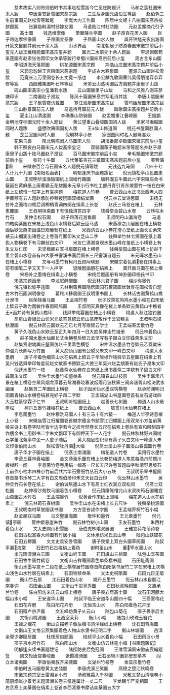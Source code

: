 <!-- { "loadSidebar": true } -->
　　慈孝故实八则毎则伯时书其事赵松雪跋今亡见庄防题识
　　马和之莲社圗宋末人跋
　　李唐袁安卧雪圗宋髙宗跋
　　三生后身圗元虞伯生等跋
　　赵伯驹三生前事圗元赵松雪等跋尾
　　李嵩大内工作圗
　　陈居中文姬十八拍圗宋髙宗按款题跋
　　张翼临韩滉村翁嫁女圗
　　马逺临江村社防圗
　　元赵孟頫摘花引子圗
　　髙士圗
　　钱选维摩像
　　萧翼赚兰亭圗
　　赵子昂百花羙人圗
　　赵子昂达摩佛像圗
　　子昂画宣圣像
　　子昂画山水人物
　　龚开钟馗元夜出游圗开篆文自题并前元十余人跋
　　山水界画
　　南北朝展子防游春圗宋徽宗前后小玺元人跋王维精能圗宋髙宗玺并题
　　圎光二水前元十余人题跋
　　李思训御苑采莲圗有赵肃张伯雨印文休承等跋行幸蜀川圗宋髙宗前后小玺
　　周古言东山圗
　　李昭道海天落照圗
　　桃花源圗宋髙宗题
　　荆浩山庄圗宋髙宗题并前后小玺
　　宋郭忠恕越王宫殿圗宋髙宗题
　　李成古木寒泉圗
　　董源云山圗赵松雪跋
　　范寛长江万里圗卷长五丈竟一纸也
　　李公麟九歌圗曹纬吴傅朋谢弈恭弈修等跋
　　西园雅集圗叶石林等跋
　　米芾云山逺树圗后方自题并康里子山跋
　　砚山圗宋髙宗小玺潘若水跋
　　云山圗康里子山跋
　　马和之风雅八则荘蓼塘印识
　　二南圗赵子昂跋
　　陈风十篇圗宋髙宗写毛诗并跋
　　李唐山隂圗宋髙宗跋
　　王子猷雪夜访戴圗
　　寒江渔艇圗宋髙宗跋
　　雪坞幽居圗宋髙宗跋
　　江山胜景圗前元人跋
　　马逺待月圗前元人跋
　　踏歌圗宋髙宗题并前后小玺
　　夏圭江山清逺圗
　　李确春山防骑圗
　　赵孟頫重江叠嶂圗
　　王振鹏金明池夺标圗元时十余人题跋
　　黄公望重山叠嶂圗国初人跋
　　米家书画船圗同时人题跋
　　盛懋吹箫圗国初人跋
　　王仙山修道圗
　　桃花书屋圗胜国人题
　　芝兰室圗同时人题
　　倪瓉林亭小景
　　家园图同时名人题咏甚众
　　花果鸟兽
　　南北朝陈闳人马圗宋人防
　　胡瓌番部卓歇圗宋徽宗前后小玺
　　韩干照夜白马圗宋元人跋髙宗玺记
　　双骑圗蘓子瞻题米芾等题名并赵子昂康里子山跋十陆马圗赵子昂跋
　　百马圗宋徽宗前后小玺
　　拳毛騧圗宋徽宗题前后小玺
　　张符十牛圗
　　五代黄筌杏花三猿圗宋髙宗题前后小玺
　　芙蓉鸂圗
　　宋徽宗百合竒石圗宋名人题倪元镇等跋
　　元钱选九马圗
　　凡四十七人计九十九圗【南阳名画表】
　　明郁逢庆书画题跋记
　　倪元镇松亭山色圗恵山圗
　　王叔明华溪渔隐圗纸上阔幅竹趣圗
　　唐韩滉五牛圗此六字宋徽庙金书籖画在黄麻纸上唐曹霸玉花騘圗米元章小行书杜工部丹青引苏东坡墨竹一枝在白宋纸上左欵惟一轼字上有袁桷题
　　梅花道人竹卷
　　曹云西山水正书云西老人四字画额有五人题赵承防停琴拨阮圗双幅绢堂画
　　倪云林云堂诗思圗
　　宋杨无咎补之画梅四帧后调栁梢青词四阕在绢素上长卷
　　赵氏三马卷在楮上
　　云林恵麓圗
　　王叔明坦斋圗下有慎独清赏四字
　　钱舜举金碧山水卷
　　云林枯木竹石
　　吴仲圭松石圗
　　赵子昂落花游鱼圗
　　王叔明丹山瀛海卷
　　马逺四皓奕棊圗在宋楮上浅色山水横卷后欵云臣马逺
　　宋燕穆之山居圗在楮上横卷画后欵云燕肃画温日观葡萄在纸上
　　米西清云山小卷在澄心堂纸上画长丈余宋裱云山细润出诸卷之上卷首冇圎印朱文芝山二字
　　钱舜举竹林七贤圗在纸上着色人物横卷下有习嬾翁白文印
　　米友仁潇湘竒观水墨山峰在茧纸上小横卷上有朱文友仁印
　　宋梁楷画右军书扇圗在楮上横卷
　　钱舜举孤山圗在楮上仿赵千里金碧山水卷首有四大篆书霅溪书画后圗长三尺霅溪自题云
　　米元晖水墨云山在楮上小横卷
　　文与可墨竹有柯丹丘顾阿瑛题
　　宋徽宗着色鸂卷在绢素上前有御笔二字又天下一人押字
　　思陵题画册在绢素上
　　龚开羸马圗在楮上横卷
　　宋杨补之墨梅在绢素上小横卷
　　宋杨后题画册有坤卦圗印杨氏书印
　　宋髙宗题画册
　　李龙眠醉僧圗
　　倪云林六君子圗
　　梅沙弥墨竹
　　倪元镇松坡平逺圗
　　云林荆蛮民圗隐居圗园石荒筠圗优鉢昙花圗松雪自题古木竹石画渊明像卷
　　葛稚川移居圗王叔明隶书圗上
　　长林话古圗黄鹤山樵分隶书
　　赵荣禄番马圗
　　王孟端竹卷
　　张子政棃花鸣鸠水墨小幅在白宋纸上欵云子政为而敏作春雨鸣鸠圗
　　王叔明天真像在楮上单条欵云黄鹤山中樵者王画并诗有黄鹤山樵印
　　钱舜举戏婴圗在楮上小横卷
　　梅道人秋江独钓圗
　　髙房山青緑云山仿米元章笔意欵云房山髙彦敬作于云岩精舎
　　王叔明石梁秋瀑圗
　　倪云林熙云圗欵云乙巳七月写赠熙云学士
　　王孟端寄孟敷竹卷
　　黄子久浅色山水欵云至正九年四月一日大痴吴仲圭竹谱册
　　倪云林着色山水
　　赵子固水墨水仙画长丈余横卷后欵云孟坚写有子固白文印彞斋朱文印
　　赵集贤谢幼舆丘壑圗仿赵千里着色横卷
　　宋仲温水墨丛竹卷欵云乙酉嵗宋仲温为长卿写万竹圗
　　黄大痴仙山圗有公望父朱文印一峰白文印
　　梅道人水墨册
　　唐子华着色细实山水在绢素上欵云子华唐棣作钱舜举五星圗在绢素上有吴兴钱选舜举印每星前赵文敏篆书賛欵云大徳三年吴兴赵孟頫篆有赵氏子昂朱文印
　　倪迂水墨竹一枝
　　赵彞斋水仙卷在白宋纸上隶书彞斋二字欵有子固白文印彞斋朱文印
　　吴仲圭水墨竹松壑单条
　　倪元镇春山过枝册
　　吴仲圭嘉禾八景在楮上横卷空翠风烟龙潭暮云鸳湖春晓春波烟雨月波秋霁三闸奔湍胥山松涛武水幽澜
　　赵集贤二羊圗纸上横卷
　　赵子固水仙水墨双钩横卷
　　赵承防渊明归田圗青緑山水横卷绢甚完好子昂二字欵
　　王孟端湖山书屋圗卷首有友石游戏四大玉柱篆徐霖子仁书
　　王叔明听松圗纸上
　　赵善长七树圗
　　梅道人山水悬崖松
　　柯丹丘墨竹挂幅在纸上
　　曹云西山水
　　钱霅川水仙卷在楮上
　　李息斋墨竹
　　赵仲穆洗马圗人十有三马十有六猿一
　　梅道人华亭诗意楮上小卷
　　宋徽庙雪江归櫂圗卷首徽宗痩金书题雪江归櫂圗上用双龙小方玺前黄绫夹诗上有卷字陆号皆半边字若今之挂号然卷长五尺在绢素上卷后有宣和殿制四字作痩金书上用御书二字朱文瓢印下有御押天下一人花字
　　倪云林秋林野兴圗树石学董北苑亭中坐一人童子随后
　　黄大痴层峦积翠有黄子乆白文印一峰道人朱文印张伯雨山水
　　赵松雪牡丹鸂大幅
　　倪髙士溪山亭子圗溪山春霭圗竹卷
　　唐子华才子圗在绢上
　　倪髙士南渚圗
　　梅花道人竹卷
　　梁用行水墨竹
　　李营丘暮林叠岫圗
　　金文鼎渔乐圗在楮上长卷仿梅道人笔意每渔舟前题川拨棹辞一阕
　　李息斋竹卷卷用绢一幅髙一尺长五尺许卷首题四字秋清野思坡石上前作小枯木四株小竹前后共六竿石旁细竹丛石大小五块
　　王叔明乐琴书屋圗卷首篆书乐琴二大字有白文周伯琦印朱文天目白云印
　　倪云林山水墨竹
　　吴仲圭竹石长卷在纸上
　　谢伯诚焦墨山水下有髙士红衣裳立双松间
　　倪髙士双松圗
　　赵仲穆沙苑牧马圗着色小横卷
　　倪元镇赠陈惟允山水双树筠石圗雅宜山斋圗古木竹石
　　王孟端墨竹
　　倪黄合作宋纸上阔幅
　　梅花道人山水在绢素上
　　倪云林筠石春树圗
　　吴仲圭山水在宋楮上长五尺许
　　钱舜举桃源圗
　　王叔明南村草堂圗读书圗
　　方方壶苍颉作字圗
　　王孟端乔柯竹石小幅
　　赵孟頫双马圗
　　马文璧瀛海圗
　　詹仲和墨竹
　　王元章墨竹
　　倪元镇亭圗
　　管仲姬悬崖朱竹
　　倪云林竹树小山圗
　　王友石墨竹
　　朱西村着色山水
　　文太史闗山积雪圗
　　唐伯虎栁隂双鴈圗
　　王雅宜荷花荡诗卷
　　石田古松富春大岭圗有竹居小幅
　　文休承仿米氏云山卷
　　陆包山蛱蝶花
　　石田五栁圗
　　文太史袁安卧雪圗
　　唐子畏堂上双白头圗草阁圗
　　陆叔平鸂海棠
　　石田竹石古梅绢上着色
　　谢时臣山水
　　董宰水墨山水
　　米元晖潇湘白云圗
　　文衡山听玉圗
　　石田虞山三桧圗
　　陆包山烹茶圗
　　石田牧牛圗竹鹤卷
　　文衡山吉祥庵圗着色单条楷书题
　　石田耻斋圗
　　衡山水墨写意十二段在纸上横卷居竹圗卷首陈白阳篆书居竹二字在宋楮上次横山浅色山水竹居在绢素上
　　石田牧犊单条
　　文太史桐隂圗
　　石田九日无菊圗
　　衡山竹石扇
　　沈石田着色山水
　　姚丹丘墨竹
　　倪云林山水自题江南春词
　　石田金山圗
　　文衡山千岩竞秀圗
　　石田秋溪晩照圗
　　文夀承兰竹卷
　　陈白阳仿米氏云山纸上横卷
　　唐子畏岩居髙士圗
　　沈石田河豚大幅山水小幅
　　王安道华山圗
　　陆叔平临王安道华山圗四十幅
　　王酉室梅花
　　石田花卉册
　　陈白阳花卉册
　　沈恒吉山水
　　陈白阳着色花卉册
　　石田赠卢宗尹画
　　文五峰仿黄子乆云山
　　陆包山菊花
　　唐子畏李后主圗
　　文衡山桃源圗
　　王酉室茉莉
　　衡山小幅
　　陆包山玫瑰玉簮花
　　王禄之榴花
　　衡山白描老子像后楷书清浄经纸上横卷
　　沈石田育庵圗
　　文衡山王文恪公燕集圗着色人物山水隶书征明二字
　　衡山林塘圗
　　岳漳余郭少卿隐居圗
　　杜柽居自题画
　　陆叔平山水着色小幅
　　石田雨泛小景
　　项子京水月竹石
　　陈白阳山水
　　文衡山仿云林笔小幅【书画题跋记】
　　明郁逢庆续书画题跋记
　　陆探防姜后免冠圗
　　王维雪溪圗宋徽庙宸翰题签
　　周文矩唐宫春晓圗
　　张勘猎骑圗
　　王右丞辋川圗郭忠恕摹本
　　阎立本诸夷圗
　　李唐伯夷叔齐采薇圗
　　文湖州竹枝卷
　　金显宗墨竹卷
　　李伯时五马圗卷黄太史牋题
　　李唐虎溪三笑圗
　　燕穆之楚江秋晓卷
　　宋徽宗题宗室士雷湘乡小景
　　汤叔雅霜入千林圗
　　米敷文楚山清晓卷小简册烟岚小景老米题潇湘长卷三纸连属计一丈二尺
　　李龙眠华严变相圗
　　王右丞髙士奕棊圗在绢素上卷首李西涯篆书摩诘奕棊圗五大字
